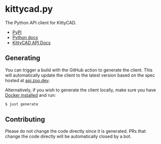 # kittycad.py

The Python API client for KittyCAD.

- [PyPI](https://pypi.org/project/kittycad/)
- [Python docs](https://python.api.docs.zoo.dev/)
- [KittyCAD API Docs](https://zoo.dev/docs/api?lang=python)

## Generating

You can trigger a build with the GitHub action to generate the client. This will
automatically update the client to the latest version based on the spec hosted
at [api.zoo.dev](https://api.zoo.dev/).

Alternatively, if you wish to generate the client locally, make sure you have
[Docker installed](https://docs.docker.com/get-docker/) and run:

```bash
$ just generate
```

## Contributing

Please do not change the code directly since it is generated. PRs that change
the code directly will be automatically closed by a bot.
